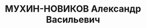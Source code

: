 ---
title: МУХИН-НОВИКОВ Александр Васильевич
description: "1902 року народження, с. Варварівка Варварівського району Миколаївської\
  \ області, українець, із робітників, освіта вища. Проживав у м. Миколаєві. Директор\
  \ міського водопроводу. \n  Заарештований 25.09.1937 р. Вироком Військової Колегії\
  \ Верховного Суду СРСР від 24.11.1937 року засуджений до розстрілу з конфіскацією\
  \ майна. Страчений 24.11.1937 р. Місце поховання невідомо. \n  Реабілітований у\
  \ 1957 р."
---